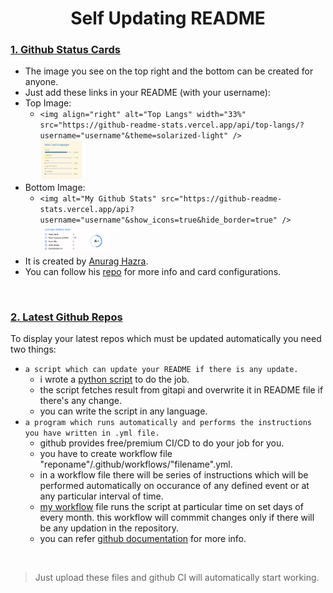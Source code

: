 <h1 align=center>Self Updating README</h1>

### <ins>1. Github Status Cards</ins>
- The image you see on the top right and the bottom can be created for anyone.
- Just add these links in your README (with your username):
- Top Image:
  - `<img align="right" alt="Top Langs" width="33%" src="https://github-readme-stats.vercel.app/api/top-langs/?username="username"&theme=solarized-light" />`
  <br><img align="" width="15%" src="top.jpg" />
- Bottom Image:
  - `<img alt="My Github Stats" src="https://github-readme-stats.vercel.app/api?username="username"&show_icons=true&hide_border=true" />`
  <br><img align="" width="25%" src="bottom.jpg" />
- It is created by [Anurag Hazra](https://github.com/anuraghazra).
- You can follow his [repo](https://github.com/anuraghazra/github-readme-stats) for more info and card configurations.

<br>

### <ins>2. Latest Github Repos</ins>
To display your latest repos which must be updated automatically you need two things:

- `a script which can update your README if there is any update.`
  - i wrote a [python script](https://github.com/cod-lab/cod-lab/blob/master/update_readme.py) to do the job.
  - the script fetches result from gitapi and overwrite it in README file if there's any change.
  - you can write the script in any language.
- `a program which runs automatically and performs the instructions you have written in .yml file.`
  <!-- - the program probably known as CI/CD. -->
  - github provides free/premium CI/CD to do your job for you.
  - you have to create workflow file "reponame"/.github/workflows/"filename".yml.
  - in a workflow file there will be series of instructions which will be performed automatically on occurance of any defined event or at any particular interval of time.  <!-- write to run automatically on occurance of any defined event or at any particular period of time. -->
  - [my workflow](https://github.com/cod-lab/cod-lab/blob/master/.github/workflows/readme-profile.yml) file runs the script at particular time on set days of every month. this workflow will commmit changes only if there will be any updation in the repository.
  <!-- - you can refer my [yml] file. -->
  - you can refer [github documentation](https://docs.github.com/en/actions/configuring-and-managing-workflows/configuring-a-workflow) for more info.

<br>

> Just upload these files and github CI will automatically start working.
